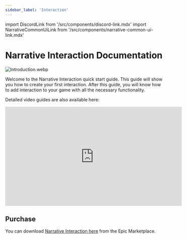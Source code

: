 ```yaml
---
sidebar_label: 'Interaction'
---
```


import DiscordLink from '/src/components/discord-link.mdx'
import NarrativeCommonUiLink from '/src/components/narrative-common-ui-link.mdx'

# Narrative Interaction Documentation

![Introduction.webp](/img/interaction/Introduction.webp)

Welcome to the Narrative Interaction quick start guide. This guide will show you how to create your first interaction. After this guide, you will know how to add interaction to your game with all the necessary functionality.

<NarrativeCommonUiLink></NarrativeCommonUiLink>

Detailed video guides are also available here:

<iframe width="560" height="315" src="https://www.youtube.com/embed/VDCu9ulTaJc?si=pEhFAB4cBuPIf9OB" title="YouTube video player" frameborder="0" allow="accelerometer; autoplay; clipboard-write; encrypted-media; gyroscope; picture-in-picture; web-share" referrerpolicy="strict-origin-when-cross-origin" allowfullscreen></iframe>

<DiscordLink></DiscordLink>

## Purchase

You can download [Narrative Interaction here](https://www.unrealengine.com/marketplace/en-US/product/narrative-interaction-rich-multiplayer-ready-interaction) from the Epic Marketplace.